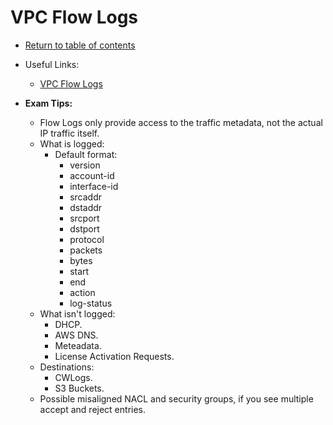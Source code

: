 # VPC Flow Logs

* [Return to table of contents](../../../README.md)

* Useful Links:
  * [VPC Flow Logs](https://docs.aws.amazon.com/vpc/latest/userguide/flow-logs.html)

* **Exam Tips:**
  * Flow Logs only provide access to the traffic metadata, not the actual IP traffic itself.
  * What is logged:
    * Default format:
      * version
      * account-id
      * interface-id
      * srcaddr
      * dstaddr
      * srcport
      * dstport
      * protocol
      * packets
      * bytes
      * start
      * end
      * action
      * log-status
  * What isn't logged:
    * DHCP.
    * AWS DNS.
    * Meteadata.
    * License Activation Requests.
  * Destinations:
    * CWLogs.
    * S3 Buckets.
  * Possible misaligned NACL and security groups, if you see multiple accept and reject entries.
